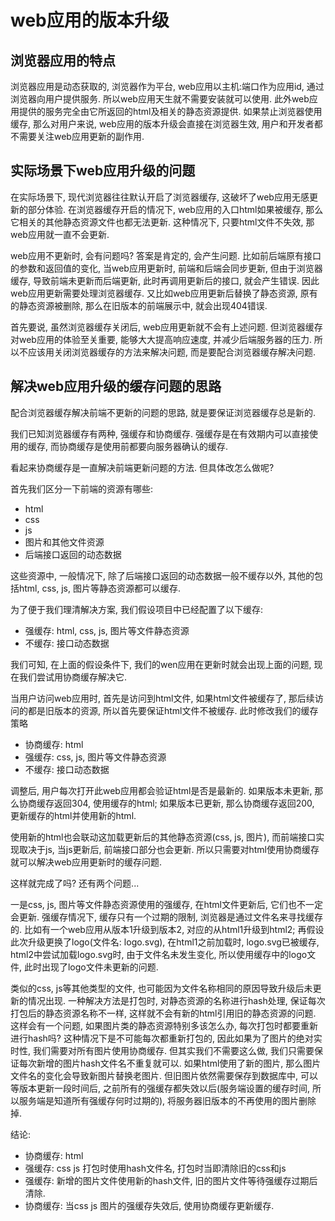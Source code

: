 # web应用的版本升级

## 浏览器应用的特点

浏览器应用是动态获取的, 浏览器作为平台, web应用以主机:端口作为应用id, 通过浏览器向用户提供服务. 所以web应用天生就不需要安装就可以使用. 此外web应用提供的服务完全由它所返回的html及相关的静态资源提供. 如果禁止浏览器使用缓存, 那么对用户来说, web应用的版本升级会直接在浏览器生效, 用户和开发者都不需要关注web应用更新的副作用.

## 实际场景下web应用升级的问题

在实际场景下, 现代浏览器往往默认开启了浏览器缓存, 这破坏了web应用无感更新的部分体验. 在浏览器缓存开启的情况下, web应用的入口html如果被缓存, 那么它相关的其他静态资源文件也都无法更新. 这种情况下, 只要html文件不失效, 那web应用就一直不会更新.

web应用不更新时, 会有问题吗? 答案是肯定的, 会产生问题. 比如前后端原有接口的参数和返回值的变化, 当web应用更新时, 前端和后端会同步更新, 但由于浏览器缓存, 导致前端未更新而后端更新, 此时再调用更新后的接口, 就会产生错误. 因此web应用更新需要处理浏览器缓存. 又比如web应用更新后替换了静态资源, 原有的静态资源被删除, 那么在旧版本的前端展示中, 就会出现404错误.

首先要说, 虽然浏览器缓存关闭后, web应用更新就不会有上述问题. 但浏览器缓存对web应用的体验至关重要, 能够大大提高响应速度, 并减少后端服务器的压力. 所以不应该用关闭浏览器缓存的方法来解决问题, 而是要配合浏览器缓存解决问题.

## 解决web应用升级的缓存问题的思路

配合浏览器缓存解决前端不更新的问题的思路, 就是要保证浏览器缓存总是新的.

我们已知浏览器缓存有两种, 强缓存和协商缓存. 强缓存是在有效期内可以直接使用的缓存, 而协商缓存是使用前都要向服务器确认的缓存.

看起来协商缓存是一直解决前端更新问题的方法. 但具体改怎么做呢?

首先我们区分一下前端的资源有哪些:

- html
- css
- js
- 图片和其他文件资源
- 后端接口返回的动态数据

这些资源中, 一般情况下, 除了后端接口返回的动态数据一般不缓存以外, 其他的包括html, css, js, 图片等静态资源都可以缓存.

为了便于我们理清解决方案, 我们假设项目中已经配置了以下缓存:

- 强缓存: html, css, js, 图片等文件静态资源
- 不缓存: 接口动态数据

我们可知, 在上面的假设条件下, 我们的wen应用在更新时就会出现上面的问题, 现在我们尝试用协商缓存解决它.

当用户访问web应用时, 首先是访问到html文件, 如果html文件被缓存了, 那后续访问的都是旧版本的资源, 所以首先要保证html文件不被缓存. 此时修改我们的缓存策略

- 协商缓存: html
- 强缓存: css, js, 图片等文件静态资源
- 不缓存: 接口动态数据

调整后, 用户每次打开此web应用都会验证html是否是最新的. 如果版本未更新, 那么协商缓存返回304, 使用缓存的html; 如果版本已更新, 那么协商缓存返回200, 更新缓存的html并使用新的html.

使用新的html也会联动这加载更新后的其他静态资源(css, js, 图片), 而前端接口实现取决于js, 当js更新后, 前端接口部分也会更新. 所以只需要对html使用协商缓存就可以解决web应用更新时的缓存问题.

这样就完成了吗? 还有两个问题...

一是css, js, 图片等文件静态资源使用的强缓存, 在html文件更新后, 它们也不一定会更新. 强缓存情况下, 缓存只有一个过期的限制, 浏览器是通过文件名来寻找缓存的. 比如有一个web应用从版本1升级到版本2, 对应的从html1升级到html2; 再假设此次升级更换了logo(文件名: logo.svg), 在html1之前加载时, logo.svg已被缓存, html2中尝试加载logo.svg时, 由于文件名未发生变化, 所以使用缓存中的logo文件, 此时出现了logo文件未更新的问题.

类似的css, js等其他类型的文件, 也可能因为文件名称相同的原因导致升级后未更新的情况出现. 一种解决方法是打包时, 对静态资源的名称进行hash处理, 保证每次打包后的静态资源名称不一样, 这样就不会有新的html引用旧的静态资源的问题. 这样会有一个问题, 如果图片类的静态资源特别多该怎么办, 每次打包时都要重新进行hash吗? 这种情况下是不可能每次都重新打包的, 因此如果为了图片的绝对实时性, 我们需要对所有图片使用协商缓存. 但其实我们不需要这么做, 我们只需要保证每次新增的图片hash文件名不重复就可以. 如果html使用了新的图片, 那么图片文件名的变化会导致新图片替换老图片. 但旧图片依然需要保存到数据库中, 可以等版本更新一段时间后, 之前所有的强缓存都失效以后(服务端设置的缓存时间, 所以服务端是知道所有强缓存何时过期的), 将服务器旧版本的不再使用的图片删除掉.


结论:

- 协商缓存: html
- 强缓存: css js 打包时使用hash文件名, 打包时当即清除旧的css和js
- 强缓存: 新增的图片文件使用新的hash文件, 旧的图片文件等待强缓存过期后清除.
- 协商缓存: 当css js 图片的强缓存失效后, 使用协商缓存更新缓存.

